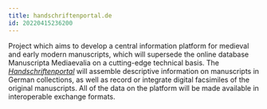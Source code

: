 ```yaml
---
title: handschriftenportal.de
id: 20220415236200
---
```


Project which aims to develop a central information platform for medieval and early modern manuscripts, which will supersede the online database Manuscripta Mediaevalia on a cutting-edge technical basis. The [*Handschriftenportal*](https://handschriftenportal.de/?lang=en) will assemble descriptive information on manuscripts in German collections, as well as record or integrate digital facsimiles of the original manuscripts. All of the data on the platform will be made available in interoperable exchange formats.
